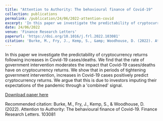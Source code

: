 ```yaml
---
title: "Attention to Authority: The behavioural finance of Covid-19"
collection: publications
permalink: /publication/24/06/2022-attention-covid
excerpt: 'In this paper we investigate the predictability of cryptocurrency returns following increases in Covid-19 cases/deaths. We find that the rate of government intervention moderates the impact that Covid-19 cases/deaths have on cryptocurrency returns. We show that in periods of tightening government intervention, increases in Covid-19 cases positively predict cryptocurrency returns. We argue that this is due to investors imputing their expectations of the pandemic through a &apos;combined&apos; signal.'
date: 24/06/2022
venue: 'Finance Research Letters'
paperurl: 'https://doi.org/10.1016/j.frl.2022.103081'
citation: 'Burke, M., Fry, J., Kemp, S., &amp; Woodhouse, D. (2022). Attention to Authority: The behavioural finance of Covid-19. Finance Research Letters. 103081'
---
```

In this paper we investigate the predictability of cryptocurrency returns following increases in Covid-19 cases/deaths. We find that the rate of government intervention moderates the impact that Covid-19 cases/deaths have on cryptocurrency returns. We show that in periods of tightening government intervention, increases in Covid-19 cases positively predict cryptocurrency returns. We argue that this is due to investors imputing their expectations of the pandemic through a &apos;combined&apos; signal.

[Download paper here](https://doi.org/10.1016/j.frl.2022.103081)

Recommended citation: Burke, M., Fry, J., Kemp, S., & Woodhouse, D. (2022). Attention to Authority: The behavioural finance of Covid-19. Finance Research Letters. 103081